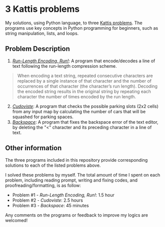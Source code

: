 # 3 Kattis problems
My solutions, using Python language, to three [Kattis problems](https://open.kattis.com/problems).
The programs use key concepts in Python programming for beginners, such as string manipulation, lists, and loops.

## Problem Description
1. *[Run-Length Encoding, Run!](https://open.kattis.com/problems/runlengthencodingrun)*: A program that encode/decodes a line of text following the run-length compression scheme.
> When encoding a text string, repeated consecutive characters are replaced by a single instance of that character and the number of occurrences of that character (the character’s run length). Decoding the encoded string results in the original string by repeating each character the number of times encoded by the run length.
2. *[Cudoviste](https://open.kattis.com/problems/cudoviste)*: A program that checks the possible parking slots (2x2 cells) from any input map by calculating the number of cars that will be squashed for parking spaces.
3. *[Backspace](https://open.kattis.com/problems/backspace)*: A program that fixes the backspace error of the text editor, by deleting the "<" character and its preceding character in a line of text.

## Other information
The three programs included in this repository provide corresponding solutions to each of the listed problems above.

I solved these problems by myself. The total amount of time I spent on each problem, including reading prompt, writing and fixing codes, and proofreading/formatting, is as follow:
- Problem #1 - *Run-Length Encoding, Run!*: 1.5 hour
- Problem #2 - *Cudoviste*: 2.5 hours
- Problem #3 - *Backspace*: 45 minutes

Any comments on the programs or feedback to improve my logics are welcomed!
